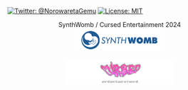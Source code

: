 [![Twitter: @NorowaretaGemu](https://img.shields.io/badge/X-@NorowaretaGemu-blue.svg?style=flat)](https://x.com/NorowaretaGemu)
[![License: MIT](https://img.shields.io/badge/License-MIT-yellow.svg)](https://opensource.org/licenses/MIT)


<div align="center">
SynthWomb / Cursed Entertainment 2024
  </div>
<div align="center">
<a href="https://github.com/SynthWomb" target="_blank" align="center">
    <img src="https://github.com/SynthWomb/synth.womb/blob/main/logos/synthwomb07.png"
        alt="SynthWomb" style="width:200px;"/>
</a>
</div>
    <br>
</div>
<div align="center">
<a href="https://github.com/CursedPrograms" target="_blank">
    <img src="https://github.com/CursedPrograms/cursedentertainment/raw/main/images/logos/logo-wide-grey.png"
        alt="CursedEntertainment Logo" style="width:250px;">
</a>
</div>
